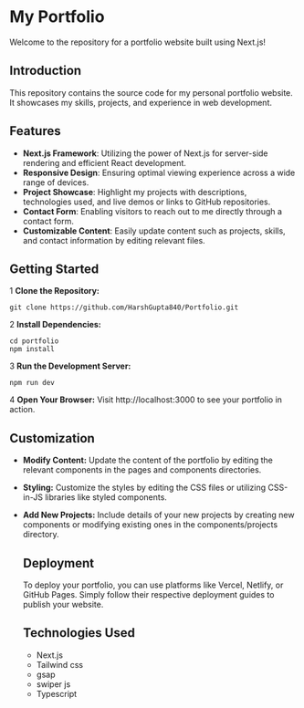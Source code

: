 # My Portfolio
Welcome to the repository for a portfolio website built using Next.js!

## Introduction
This repository contains the source code for my personal portfolio website. It showcases my skills, projects, and experience in web development.

## Features
* **Next.js Framework**: Utilizing the power of Next.js for server-side rendering and efficient React development.
* **Responsive Design**: Ensuring optimal viewing experience across a wide range of devices.
* **Project Showcase**: Highlight my projects with descriptions, technologies used, and live demos or links to GitHub repositories.
* **Contact Form**: Enabling visitors to reach out to me directly through a contact form.
* **Customizable Content**: Easily update content such as projects, skills, and contact information by editing relevant files.

## Getting Started

1 **Clone the Repository:**

    git clone https://github.com/HarshGupta840/Portfolio.git

2 **Install Dependencies:**

    cd portfolio
    npm install

3 **Run the Development Server:**

    npm run dev

4 **Open Your Browser:** Visit http://localhost:3000 to see your portfolio in action.


## Customization
* **Modify Content:** Update the content of the portfolio by editing the relevant components in the pages and components directories.
* **Styling:** Customize the styles by editing the CSS files or utilizing CSS-in-JS libraries like styled components.
* **Add New Projects:** Include details of your new projects by creating new components or modifying existing ones in the components/projects directory.

  ## Deployment
  To deploy your portfolio, you can use platforms like Vercel, Netlify, or GitHub Pages. Simply follow their respective deployment guides to publish your website.

  ## Technologies Used

  * Next.js
  * Tailwind css
  * gsap
  * swiper js
  * Typescript
    
